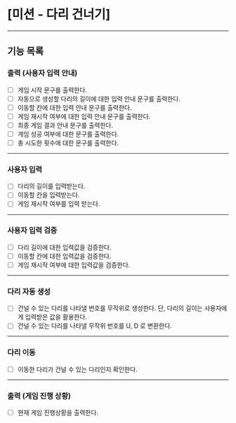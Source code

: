 # [미션 - 다리 건너기]

---

## 기능 목록


### 출력 (사용자 입력 안내)

- [ ] 게임 시작 문구를 출력한다.
- [ ] 자동으로 생성할 다리의 길이에 대한 입력 안내 문구를 출력한다.
- [ ] 이동할 칸에 대한 입력 안내 문구를 출력한다.
- [ ] 게임 재시작 여부에 대한 입력 안내 문구를 출력한다.
- [ ] 최종 게임 결과 안내 문구를 출력한다.
- [ ] 게임 성공 여부에 대한 문구를 출력한다.
- [ ] 총 시도한 횟수에 대한 문구를 출력한다.

---

### 사용자 입력

- [ ] 다리의 길이를 입력받는다.
- [ ] 이동할 칸을 입력받는다.
- [ ] 게임 재시작 여부를 입력 받는다.

---

### 사용자 입력 검증

- [ ] 다리 길이에 대한 입력값을 검증한다.
- [ ] 이동할 칸에 대한 입력값을 검증한다.
- [ ] 게임 재시작 여부에 대한 입력값을 검증한다.

---

### 다리 자동 생성

- [ ] 건널 수 있는 다리를 나타낼 번호를 무작위로 생성한다. 단, 다리의 길이는 사용자에게 입력받은 값을 활용한다.
- [ ] 건널 수 있는 다리를 나타낼 무작위 번호를 U, D 로 변환한다.

---

### 다리 이동

- [ ] 이동한 다리가 건널 수 있는 다리인지 확인한다.

---

### 출력 (게임 진행 상황)

- [ ] 현재 게임 진행상황을 출력한다.